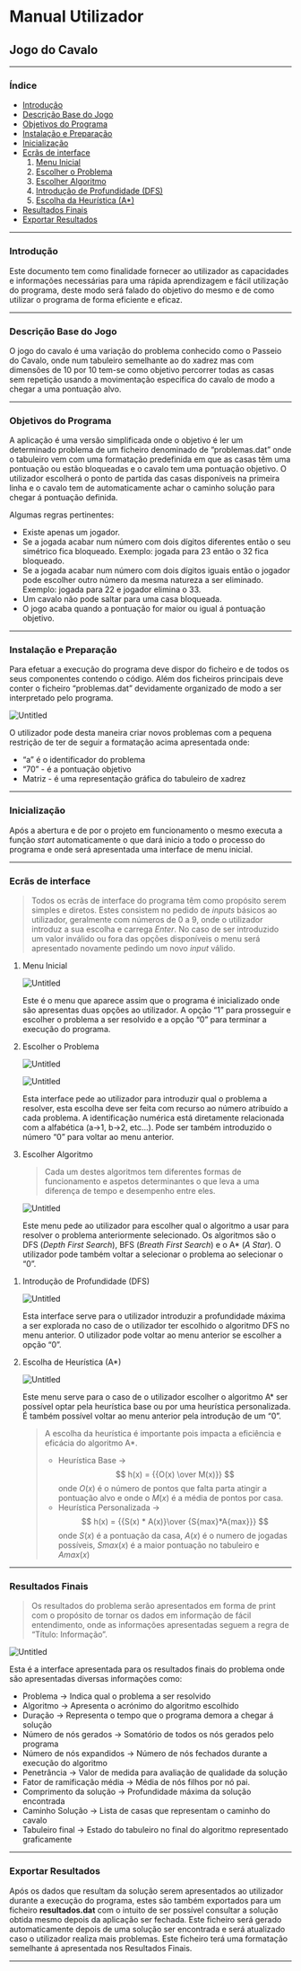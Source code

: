 # Manual Utilizador


## Jogo do Cavalo

---

### Índice

- [Introdução](#introducao)
- [Descrição Base do Jogo](#descricao)
- [Objetivos do Programa](#objetivos)
- [Instalação e Preparação](#instalacao)
- [Inicialização](#inicializacao)
- [Ecrãs de interface](#interface)
    1. [Menu Inicial](#inicial)
    2. [Escolher o Problema](#problema)
    3. [Escolher Algoritmo](#algoritmo)
    4. [Introdução de Profundidade (DFS)](#profundidade)
    5. [Escolha da Heurística (A*)](#heuristica)
- [Resultados Finais](#resultados)
- [Exportar Resultados](#exportar)

---
<a name="introducao"></a>

### Introdução

Este documento tem como finalidade fornecer ao utilizador as capacidades e informações necessárias para uma rápida aprendizagem e fácil utilização do programa, deste modo será falado do objetivo do mesmo e de como utilizar o programa de forma eficiente e eficaz.

---

<a name="descricao"></a>

### Descrição Base do Jogo

O jogo do cavalo é uma variação do problema conhecido como o Passeio do Cavalo, onde num tabuleiro semelhante ao do xadrez mas com dimensões de 10 por 10 tem-se como objetivo percorrer todas as casas sem repetição usando a movimentação especifica do cavalo de modo a chegar a uma pontuação alvo.

---

<a name="objetivos"></a>

### Objetivos do Programa

A aplicação é uma versão simplificada onde o objetivo é ler um determinado problema de um ficheiro denominado de “problemas.dat” onde o tabuleiro vem com uma formatação predefinida em que as casas têm uma pontuação ou estão bloqueadas e o cavalo tem uma pontuação objetivo. O utilizador escolherá o ponto de partida das casas disponíveis na primeira linha e o cavalo tem de automaticamente achar o caminho solução para chegar á pontuação definida.

Algumas regras pertinentes:

- Existe apenas um jogador.
- Se a jogada acabar num número com dois dígitos diferentes então o seu simétrico fica bloqueado. Exemplo: jogada para 23 então o 32 fica bloqueado.
- Se a jogada acabar num número com dois dígitos iguais então o jogador pode escolher outro número da mesma natureza a ser eliminado. Exemplo: jogada para 22 e jogador elimina o 33.
- Um cavalo não pode saltar para uma casa bloqueada.
- O jogo acaba quando a pontuação for maior ou igual á pontuação objetivo.

---

<a name="instalacao"></a>

### Instalação e Preparação

Para efetuar a execução do programa deve dispor do ficheiro e de todos os seus componentes contendo o código. Além dos ficheiros principais deve conter o ficheiro “problemas.dat” devidamente organizado de modo a ser interpretado pelo programa.

![Untitled](Manual_Utilizador_pngs/Untitled.png)

O utilizador pode desta maneira criar novos problemas com a pequena restrição de ter de seguir a formatação acima apresentada onde:

- “a” é o identificador do problema
- “70” - é a pontuação objetivo
- Matriz - é uma representação gráfica do tabuleiro de xadrez

---

<a name="inicilizacao"></a>

### Inicialização

Após a abertura e de por o projeto em funcionamento o mesmo executa a função *start* automaticamente o que dará inicio a todo o processo do programa e onde será apresentada uma interface de menu inicial.

---

<a name="interface"></a>

### Ecrãs de interface

> Todos os ecrãs de interface do programa têm como propósito serem simples e diretos. Estes consistem no pedido de *inputs* básicos ao utilizador, geralmente com números de 0 a 9, onde o utilizador introduz a sua escolha e carrega *Enter*. No caso de ser introduzido um valor inválido ou fora das opções disponíveis o menu será apresentado novamente pedindo um novo *input* válido.
> 
<a name="inicial"></a>

1. Menu Inicial
    
    ![Untitled](Manual_Utilizador_pngs/Untitled%201.png)
    
    Este é o menu que aparece assim que o programa é inicializado onde são apresentas duas opções ao utilizador. A opção “1” para prosseguir e escolher o problema a ser resolvido e a opção “0” para terminar a execução do programa.

<a name="problema"></a>

2. Escolher o Problema
    
    
    ![Untitled](Manual_Utilizador_pngs/Untitled%202.png)
    
    ![Untitled](Manual_Utilizador_pngs/Untitled%203.png)
    
    Esta interface pede ao utilizador para introduzir qual o problema a resolver, esta escolha deve ser feita com recurso ao número atribuído a cada problema. A identificação numérica está diretamente relacionada com a alfabética (a→1, b→2, etc…). Pode ser também introduzido o número “0” para voltar ao menu anterior.
    
<a name="algoritmo"></a>

3. Escolher Algoritmo 
    
    > Cada um destes algoritmos tem diferentes formas de funcionamento e aspetos determinantes o que leva a uma diferença de tempo e desempenho entre eles.
    > 
    
    ![Untitled](Manual_Utilizador_pngs/Untitled%204.png)
    
    Este menu pede ao utilizador para escolher qual o algoritmo a usar para resolver o problema anteriormente selecionado. Os algoritmos são o DFS (*Depth First Search*), BFS (*Breath First Search*) e o A* (*A Star*). O utilizador pode também voltar a selecionar o problema ao selecionar o “0”.
    
<a name="profundidade"></a>

1. Introdução de Profundidade (DFS)
    
    ![Untitled](Manual_Utilizador_pngs/Untitled%205.png)
    
    Esta interface serve para o utilizador introduzir a profundidade máxima a ser explorada no caso de o utilizador ter escolhido o algoritmo DFS no menu anterior. O utilizador pode voltar ao menu anterior se escolher a opção “0”.

<a name="heuristica"></a>

2. Escolha de Heurística (A*)
    
    ![Untitled](Manual_Utilizador_pngs/Untitled%206.png)
    
    Este menu serve para o caso de o utilizador escolher o algoritmo A* ser possível optar pela heurística base ou por uma heurística personalizada. É também possível voltar ao menu anterior  pela introdução de um “0”.
    
    > A escolha da heurística é importante pois impacta a eficiência e eficácia do algoritmo A*.
    > 
    > - Heurística Base → $$ h(x) = {{O(x) \over M(x)}} $$ onde $O(x)$ é o número de pontos que falta parta atingir a pontuação alvo e onde o $M(x)$ é a média de pontos por casa.
    > - Heurística Personalizada → $$ h(x) = {{S(x) * A(x)}\over {S{max}*A{max}}} $$ onde $S(x)$ é a pontuação da casa, $A(x)$ é o numero de jogadas possíveis, $S{max}(x)$ é a maior pontuação no tabuleiro e $A{max}(x)$

---

<a name="resultados"></a>

### Resultados Finais

> Os resultados do problema serão apresentados em forma de print com o propósito de tornar os dados em informação de fácil entendimento, onde as informações apresentadas seguem a regra de “Título: Informação”.
> 

![Untitled](Manual_Utilizador_pngs/Untitled%207.png)

Esta é a interface apresentada para os resultados finais do problema onde são apresentadas diversas informações como:

- Problema → Indica qual o problema a ser resolvido
- Algoritmo → Apresenta o acrónimo do algoritmo escolhido
- Duração → Representa o tempo que o programa demora a chegar á solução
- Número de nós gerados → Somatório de todos os nós gerados pelo programa
- Número de nós expandidos → Número de nós fechados durante a execução do algoritmo
- Penetrância → Valor de medida para avaliação de qualidade da solução
- Fator de ramificação média → Média de nós filhos por nó pai.
- Comprimento da solução → Profundidade máxima da solução encontrada
- Caminho Solução → Lista de casas que representam o caminho do cavalo
- Tabuleiro final → Estado do tabuleiro no final do algoritmo representado graficamente

---

<a name="exportar"></a>

### Exportar Resultados

Após os dados que resultam da solução serem apresentados ao utilizador durante a execução do programa, estes são também exportados para um ficheiro **resultados.dat** com o intuito de ser possível consultar a solução obtida mesmo depois da aplicação ser fechada. Este ficheiro será gerado automaticamente depois de uma solução ser encontrada e será atualizado caso o utilizador realiza mais problemas. Este ficheiro terá uma formatação semelhante á apresentada nos Resultados Finais.

---